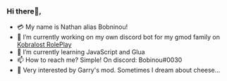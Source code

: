 ### Hi there👋, 

- 💳 My name is Nathan alias Bobninou!
- 🔭 I’m currently working on my own discord bot for my gmod family on [Kobralost RolePlay](https://github.com/KB-RolePlay)
- 🌱 I’m currently learning JavaScript and Glua
- 📫 How to reach me? Simple! On discord: Bobinou#0030
- 🤩 Very interested by Garry's mod. Sometimes I dream about cheese...
<!--
**Bobninou0030/Bobninou0030** is a ✨ _special_ ✨ repository because its `README.md` (this file) appears on your GitHub profile.

Here are some ideas to get you started:

- 🔭 I’m currently working on ...
- 🌱 I’m currently learning ...
- 👯 I’m looking to collaborate on ...
- 🤔 I’m looking for help with ...
- 💬 Ask me about ...
- 📫 How to reach me: ...
- 😄 Pronouns: ...
- ⚡ Fun fact: ...
-->
